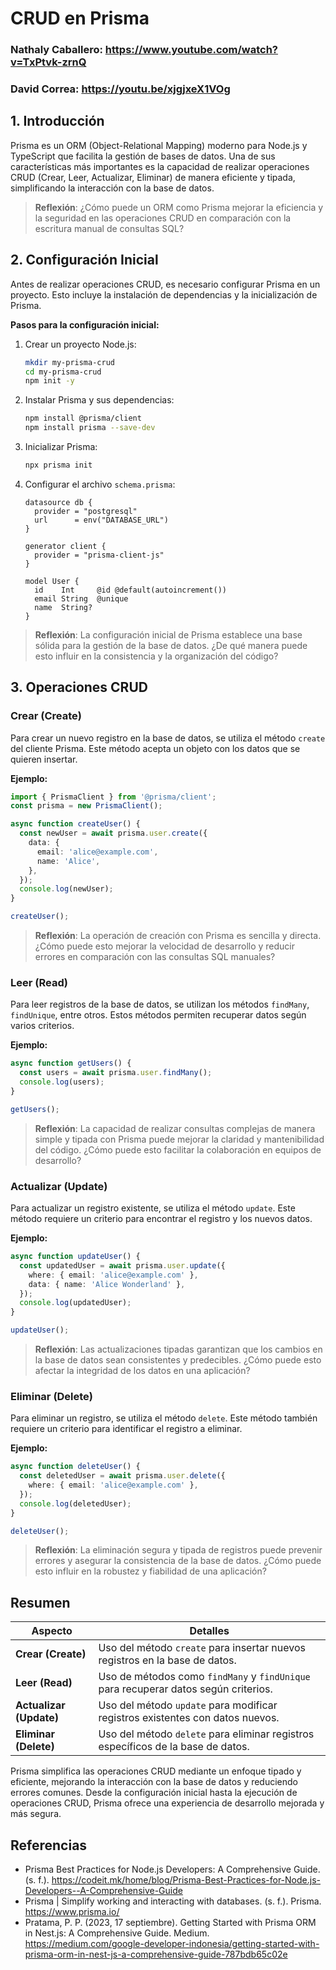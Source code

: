 # CRUD en Prisma

### Nathaly Caballero: https://www.youtube.com/watch?v=TxPtvk-zrnQ

### David Correa: https://youtu.be/xjgjxeX1VOg

## 1. Introducción

Prisma es un ORM (Object-Relational Mapping) moderno para Node.js y TypeScript que facilita la gestión de bases de datos. Una de sus características más importantes es la capacidad de realizar operaciones CRUD (Crear, Leer, Actualizar, Eliminar) de manera eficiente y tipada, simplificando la interacción con la base de datos.

> **Reflexión**: ¿Cómo puede un ORM como Prisma mejorar la eficiencia y la seguridad en las operaciones CRUD en comparación con la escritura manual de consultas SQL?

## 2. Configuración Inicial

Antes de realizar operaciones CRUD, es necesario configurar Prisma en un proyecto. Esto incluye la instalación de dependencias y la inicialización de Prisma.

**Pasos para la configuración inicial:**

1. Crear un proyecto Node.js:

   ```bash
   mkdir my-prisma-crud
   cd my-prisma-crud
   npm init -y
   ```

2. Instalar Prisma y sus dependencias:

   ```bash
   npm install @prisma/client
   npm install prisma --save-dev
   ```

3. Inicializar Prisma:

   ```bash
   npx prisma init
   ```

4. Configurar el archivo `schema.prisma`:

   ```prisma
   datasource db {
     provider = "postgresql"
     url      = env("DATABASE_URL")
   }

   generator client {
     provider = "prisma-client-js"
   }

   model User {
     id    Int     @id @default(autoincrement())
     email String  @unique
     name  String?
   }
   ```

> **Reflexión**: La configuración inicial de Prisma establece una base sólida para la gestión de la base de datos. ¿De qué manera puede esto influir en la consistencia y la organización del código?

## 3. Operaciones CRUD

### Crear (Create)

Para crear un nuevo registro en la base de datos, se utiliza el método `create` del cliente Prisma. Este método acepta un objeto con los datos que se quieren insertar.

**Ejemplo:**

```typescript
import { PrismaClient } from '@prisma/client';
const prisma = new PrismaClient();

async function createUser() {
  const newUser = await prisma.user.create({
    data: {
      email: 'alice@example.com',
      name: 'Alice',
    },
  });
  console.log(newUser);
}

createUser();
```

> **Reflexión**: La operación de creación con Prisma es sencilla y directa. ¿Cómo puede esto mejorar la velocidad de desarrollo y reducir errores en comparación con las consultas SQL manuales?

### Leer (Read)

Para leer registros de la base de datos, se utilizan los métodos `findMany`, `findUnique`, entre otros. Estos métodos permiten recuperar datos según varios criterios.

**Ejemplo:**

```typescript
async function getUsers() {
  const users = await prisma.user.findMany();
  console.log(users);
}

getUsers();
```

> **Reflexión**: La capacidad de realizar consultas complejas de manera simple y tipada con Prisma puede mejorar la claridad y mantenibilidad del código. ¿Cómo puede esto facilitar la colaboración en equipos de desarrollo?

### Actualizar (Update)

Para actualizar un registro existente, se utiliza el método `update`. Este método requiere un criterio para encontrar el registro y los nuevos datos.

**Ejemplo:**

```typescript
async function updateUser() {
  const updatedUser = await prisma.user.update({
    where: { email: 'alice@example.com' },
    data: { name: 'Alice Wonderland' },
  });
  console.log(updatedUser);
}

updateUser();
```

> **Reflexión**: Las actualizaciones tipadas garantizan que los cambios en la base de datos sean consistentes y predecibles. ¿Cómo puede esto afectar la integridad de los datos en una aplicación?

### Eliminar (Delete)

Para eliminar un registro, se utiliza el método `delete`. Este método también requiere un criterio para identificar el registro a eliminar.

**Ejemplo:**

```typescript
async function deleteUser() {
  const deletedUser = await prisma.user.delete({
    where: { email: 'alice@example.com' },
  });
  console.log(deletedUser);
}

deleteUser();
```

> **Reflexión**: La eliminación segura y tipada de registros puede prevenir errores y asegurar la consistencia de la base de datos. ¿Cómo puede esto influir en la robustez y fiabilidad de una aplicación?

## Resumen

| Aspecto                 | Detalles                                                                            |
| ----------------------- | ----------------------------------------------------------------------------------- |
| **Crear (Create)**      | Uso del método `create` para insertar nuevos registros en la base de datos.         |
| **Leer (Read)**         | Uso de métodos como `findMany` y `findUnique` para recuperar datos según criterios. |
| **Actualizar (Update)** | Uso del método `update` para modificar registros existentes con datos nuevos.       |
| **Eliminar (Delete)**   | Uso del método `delete` para eliminar registros específicos de la base de datos.    |

Prisma simplifica las operaciones CRUD mediante un enfoque tipado y eficiente, mejorando la interacción con la base de datos y reduciendo errores comunes. Desde la configuración inicial hasta la ejecución de operaciones CRUD, Prisma ofrece una experiencia de desarrollo mejorada y más segura.

## Referencias

- Prisma Best Practices for Node.js Developers: A Comprehensive Guide. (s. f.). https://codeit.mk/home/blog/Prisma-Best-Practices-for-Node.js-Developers--A-Comprehensive-Guide
- Prisma | Simplify working and interacting with databases. (s. f.). Prisma. https://www.prisma.io/
- Pratama, P. P. (2023, 17 septiembre). Getting Started with Prisma ORM in Nest.js: A Comprehensive Guide. Medium. https://medium.com/google-developer-indonesia/getting-started-with-prisma-orm-in-nest-js-a-comprehensive-guide-787bdb65c02e
